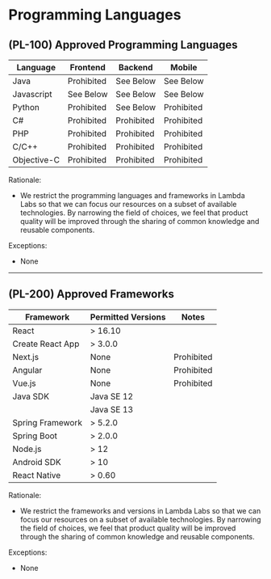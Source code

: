 # Programming Languages

## (PL-100) Approved Programming Languages

Language     | Frontend      | Backend      | Mobile
------------ | ------------- | ------------ | ------------
Java         | Prohibited    | See Below    | See Below
Javascript   | See Below     | See Below    | See Below
Python       | Prohibited    | See Below    | Prohibited
C#           | Prohibited    | Prohibited   | Prohibited
PHP          | Prohibited    | Prohibited   | Prohibited
C/C++        | Prohibited    | Prohibited   | Prohibited
Objective-C  | Prohibited    | Prohibited   | Prohibited

Rationale:

- We restrict the programming languages and frameworks in Lambda Labs so that
  we can focus our resources on a subset of available technologies. By
  narrowing the field of choices, we feel that product quality will be improved
  through the sharing of common knowledge and reusable components.

Exceptions:

- None

---

## (PL-200) Approved Frameworks

Framework        | Permitted Versions | Notes
---------------- | ------------------ | ------------
React            | > 16.10            |
Create React App | > 3.0.0            |
Next.js          | None               | Prohibited
Angular          | None               | Prohibited
Vue.js           | None               | Prohibited
Java SDK         | Java SE 12         |
                 | Java SE 13         |
Spring Framework | > 5.2.0            |
Spring Boot      | > 2.0.0            |
Node.js          | > 12               |
Android SDK      | > 10               |
React Native     | > 0.60             |

Rationale:

- We restrict the frameworks and versions in Lambda Labs so that we can focus our
  resources on a subset of available technologies. By narrowing the field of
  choices, we feel that product quality will be improved through the sharing of
  common knowledge and reusable components.

Exceptions:

- None
